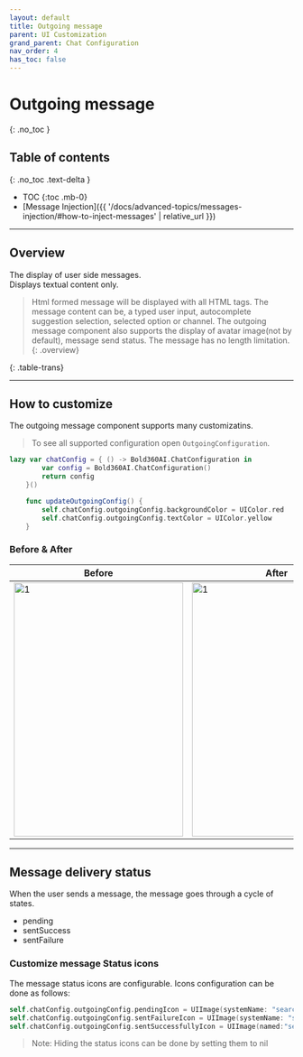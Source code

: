 ```yaml
---
layout: default
title: Outgoing message
parent: UI Customization
grand_parent: Chat Configuration 
nav_order: 4
has_toc: false
---
```


# Outgoing message 
{: .no_toc }

## Table of contents
{: .no_toc .text-delta }

- TOC
{:toc .mb-0}
- [Message Injection]({{ '/docs/advanced-topics/messages-injection/#how-to-inject-messages' | relative_url }})

---

## Overview
The display of user side messages.  
Displays textual content only.  
> Html formed message will be displayed with all HTML tags. 
The message content can be, a typed user input, autocomplete suggestion selection, selected option or channel.
The outgoing message component also supports the display of avatar image(not by default), message send status.
The message has no length limitation.
{: .overview}

{: .table-trans}

---

## How to customize

The outgoing message component supports many customizatins.
> To see all supported configuration open `OutgoingConfiguration`.

```swift
lazy var chatConfig = { () -> Bold360AI.ChatConfiguration in
        var config = Bold360AI.ChatConfiguration()
        return config
    }()

    func updateOutgoingConfig() {
        self.chatConfig.outgoingConfig.backgroundColor = UIColor.red
        self.chatConfig.outgoingConfig.textColor = UIColor.yellow
    }
```

### Before & After

| Before                                                                                          | After                                                                                          |
|-------------------------------------------------------------------------------------------------|------------------------------------------------------------------------------------------------|
| <img src="../../../../assets/images/outgoing_before.png"  alt="1" width = 300px height = 450px> | <img src="../../../../assets/images/outgoing_after.png"  alt="1" width = 300px height = 450px> |

---

## Message delivery status
When the user sends a message, the message goes through a cycle of states.

* pending
* sentSuccess
* sentFailure

### Customize message Status icons
The message status icons are configurable. 
Icons configuration can be done as follows:

```swift
self.chatConfig.outgoingConfig.pendingIcon = UIImage(systemName: "search")
self.chatConfig.outgoingConfig.sentFailureIcon = UIImage(systemName: "search")
self.chatConfig.outgoingConfig.sentSuccessfullyIcon = UIImage(named:"search")
```

>Note: Hiding the status icons can be done by setting them to nil